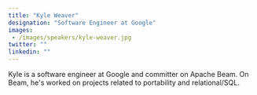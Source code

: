 ```yaml
---
title: "Kyle Weaver"
designation: "Software Engineer at Google"
images: 
 - /images/speakers/kyle-weaver.jpg
twitter: ""
linkedin: ""
---
```


Kyle is a software engineer at Google and committer on Apache Beam. On Beam, he's worked on projects related to portability and relational/SQL.